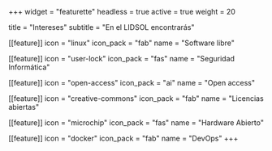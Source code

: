 +++
widget = "featurette"
headless = true
active = true
weight = 20

title = "Intereses"
subtitle = "En el LIDSOL encontrarás"

[[feature]]
  icon = "linux"
  icon_pack = "fab"
  name = "Software libre"

[[feature]]
  icon = "user-lock"
  icon_pack = "fas"
  name = "Seguridad Informática"

[[feature]]
  icon = "open-access"
  icon_pack = "ai"
  name = "Open access"

[[feature]]
  icon = "creative-commons"
  icon_pack = "fab"
  name = "Licencias abiertas"

[[feature]]
  icon = "microchip"
  icon_pack = "fas"
  name = "Hardware Abierto"

[[feature]]
  icon = "docker"
  icon_pack = "fab"
  name = "DevOps"
+++
